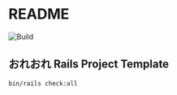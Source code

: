 # README

<img alt="Build" src="https://github.com/hideyuki-matsuyama/my_template_repository/workflows/Build/badge.svg">

## おれおれ Rails Project Template

```bash
bin/rails check:all
```
